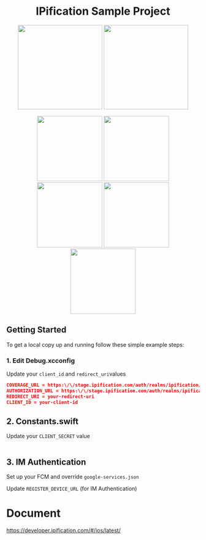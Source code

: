 
<h1 align="center">IPification Sample Project</h1>

<p align="center">
  <img src='https://user-images.githubusercontent.com/4114159/153834085-686378a6-97e2-4c49-9871-f12db5fc16e1.png' width='220'>

  <img src='https://user-images.githubusercontent.com/4114159/153834072-52712b4e-a3fc-43e4-a07a-0df018f7374f.jpg' width='220'>
</p>
<p align="center">
  <img src='https://user-images.githubusercontent.com/4114159/153820731-6cf4d6ed-cc37-4cc2-8a16-8baccb41b9d3.jpg' width='170'>
<img src='https://user-images.githubusercontent.com/4114159/153820778-b4e6cb13-e4b9-4eb9-96ec-b7596617d906.jpg' width='170'>
<img src='https://user-images.githubusercontent.com/4114159/153820768-fe862eb3-01b2-46de-b140-5ac55e6008bf.jpg' width='170'>
  <img src='https://user-images.githubusercontent.com/4114159/153827230-b896b66b-5b82-421d-b639-755b50d218c8.png' width='170'>

  <img src='https://user-images.githubusercontent.com/4114159/153826264-74a50ef3-9847-4ca4-bed0-5278863a3222.png' width='170'>

</p>

<!-- GETTING STARTED -->
## Getting Started

To get a local copy up and running follow these simple example steps:

### 1. Edit Debug.xcconfig
Update your `client_id` and `redirect_uri`values

  ```json
COVERAGE_URL = https:\/\/stage.ipification.com/auth/realms/ipification/coverage
AUTHORIZATION_URL = https:\/\/stage.ipification.com/auth/realms/ipification/protocol/openid-connect/auth
REDIRECT_URI = your-redirect-uri
CLIENT_ID = your-client-id
  ```
  
## 2. Constants.swift
Update your `CLIENT_SECRET` value
  <br/><br/>
  
## 3. IM Authentication
Set up your FCM and override `google-services.json`

Update `REGISTER_DEVICE_URL` (for IM Authentication)


# Document

https://developer.ipification.com/#/ios/latest/
